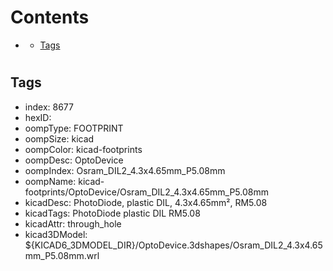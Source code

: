 



Contents
========

* [](#)
	* [Tags](#tags)

# 

## Tags

- index: 8677
- hexID: 
- oompType: FOOTPRINT
- oompSize: kicad
- oompColor: kicad-footprints
- oompDesc: OptoDevice
- oompIndex: Osram_DIL2_4.3x4.65mm_P5.08mm
- oompName: kicad-footprints/OptoDevice/Osram_DIL2_4.3x4.65mm_P5.08mm
- kicadDesc: PhotoDiode, plastic DIL, 4.3x4.65mm², RM5.08
- kicadTags: PhotoDiode plastic DIL RM5.08
- kicadAttr: through_hole
- kicad3DModel: ${KICAD6_3DMODEL_DIR}/OptoDevice.3dshapes/Osram_DIL2_4.3x4.65mm_P5.08mm.wrl
